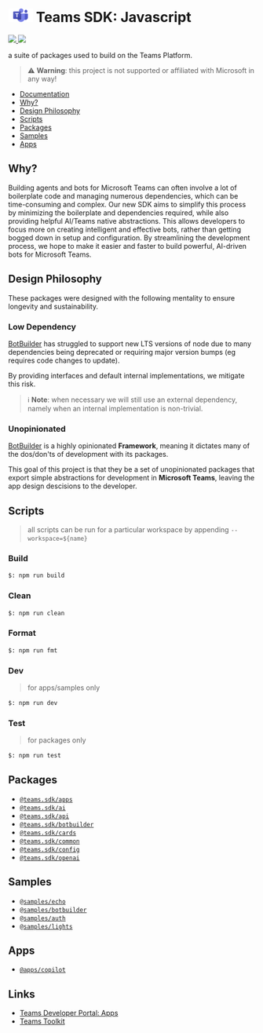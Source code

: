 # <img src="./assets/icons/teams.png" width="50px" /> Teams SDK: Javascript

<a href="#">
    <img src="https://img.shields.io/github/package-json/v/aacebo/teams-sdk-js?label=npm" />
</a>
<a href="https://github.com/aacebo/teams-sdk-js/actions/workflows/pages/pages-build-deployment">
    <img src="https://img.shields.io/github/actions/workflow/status/aacebo/teams-sdk-js/pages/pages-build-deployment?label=documentation" />
</a>

a suite of packages used to build on the Teams Platform.

> ⚠️ **Warning**: this project is not supported or affiliated with Microsoft in any way!

-   [Documentation](https://aacebo.github.io/teams-sdk-js)
-   [Why?](#why)
-   [Design Philosophy](#design-philosophy)
-   [Scripts](#scripts)
-   [Packages](#packages)
-   [Samples](#samples)
-   [Apps](#apps)

## Why?

Building agents and bots for Microsoft Teams can often involve a lot of boilerplate code and managing numerous dependencies, which can be time-consuming and complex. Our new SDK aims to simplify this process by minimizing the boilerplate and dependencies required, while also providing helpful AI/Teams native abstractions. This allows developers to focus more on creating intelligent and effective bots, rather than getting bogged down in setup and configuration. By streamlining the development process, we hope to make it easier and faster to build powerful, AI-driven bots for Microsoft Teams.

## Design Philosophy

These packages were designed with the following mentality to ensure longevity and sustainability.

### Low Dependency

[BotBuilder](https://github.com/microsoft/botbuilder-js) has struggled to support new LTS versions of node due to many dependencies being deprecated or requiring major version bumps (eg requires code changes to update).

By providing interfaces and default internal implementations, we mitigate this risk.

> ℹ️ **Note**: when necessary we will still use an external dependency, namely when an internal implementation is non-trivial.

### Unopinionated

[BotBuilder](https://github.com/microsoft/botbuilder-js) is a highly opinionated **Framework**, meaning it dictates many of the dos/don'ts of development with its packages.

This goal of this project is that they be a set of unopinionated packages that export simple abstractions for development in **Microsoft Teams**, leaving the app design descisions to the developer.

## Scripts

> all scripts can be run for a particular workspace by appending `--workspace=${name}`

### Build

```bash
$: npm run build
```

### Clean

```bash
$: npm run clean
```

### Format

```bash
$: npm run fmt
```

### Dev

> for apps/samples only

```bash
$: npm run dev
```

### Test

> for packages only

```bash
$: npm run test
```

## Packages

-   [`@teams.sdk/apps`](./packages/apps/README.md)
-   [`@teams.sdk/ai`](./packages/ai/README.md)
-   [`@teams.sdk/api`](./packages/api/README.md)
-   [`@teams.sdk/botbuilder`](./packages/botbuilder/README.md)
-   [`@teams.sdk/cards`](./packages/cards/README.md)
-   [`@teams.sdk/common`](./packages/common/README.md)
-   [`@teams.sdk/config`](./packages/config/README.md)
-   [`@teams.sdk/openai`](./packages/openai/README.md)

## Samples

-   [`@samples/echo`](./samples/echo/README.md)
-   [`@samples/botbuilder`](./samples/botbuilder/README.md)
-   [`@samples/auth`](./samples/auth/README.md)
-   [`@samples/lights`](./samples/lights/README.md)

## Apps

-   [`@apps/copilot`](./apps/copilot/README.md)

## Links

-   [Teams Developer Portal: Apps](https://dev.teams.microsoft.com/apps)
-   [Teams Toolkit](https://www.npmjs.com/package/@microsoft/teamsapp-cli)

